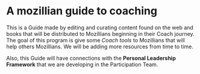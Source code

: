 # A mozillian guide to coaching

This is a Guide made by editing and curating content found on the web and books that will be distributed to Mozillians beginning in their Coach journey. The goal of this program is give some *Coach tools* to Mozillians that will help others Mozillians. We will be adding more resources from time to time.

Also, this Guide will have connections with the **Personal Leadership Framework** that we are developing in the Participation Team.
